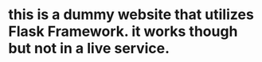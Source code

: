 # this is a dummy website that utilizes Flask Framework. it works though but not in a live service.
